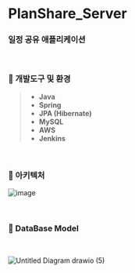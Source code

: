 # PlanShare_Server
### 일정 공유 애플리케이션

<br>

### :wrench: 개발도구 및 환경
>- **Java**
>- **Spring**
>- **JPA (Hibernate)**
>- **MySQL**
>- **AWS**
>- **Jenkins**

<br>

### :pushpin: 아키텍처

![image](https://user-images.githubusercontent.com/80497254/159428895-c3283ae3-3b89-48f4-aecc-7b206ccd9398.png)

<br>

### :floppy_disk: DataBase Model

<br>

![Untitled Diagram drawio (5)](https://user-images.githubusercontent.com/80497254/159118868-cb3271ec-4986-4690-8e38-a8ec4d4e13d7.png)

